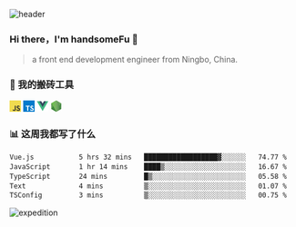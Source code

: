![header](https://raw.githubusercontent.com/fzq1998/fzq1998/master/header.png)

### Hi there，I'm handsomeFu 👋

> a front end development engineer from Ningbo, China.

### 🔧 我的搬砖工具
<code><img height="20" src="https://raw.githubusercontent.com/github/explore/80688e429a7d4ef2fca1e82350fe8e3517d3494d/topics/javascript/javascript.png" alt="javascript"></code>
<code><img height="20" src="https://raw.githubusercontent.com/github/explore/80688e429a7d4ef2fca1e82350fe8e3517d3494d/topics/typescript/typescript.png" alt="typescript"></code>
<code><img height="20" src="https://raw.githubusercontent.com/github/explore/80688e429a7d4ef2fca1e82350fe8e3517d3494d/topics/vue/vue.png" alt="vue"></code>
<code><img height="20" src="https://raw.githubusercontent.com/github/explore/80688e429a7d4ef2fca1e82350fe8e3517d3494d/topics/nodejs/nodejs.png" alt="nodejs"></code>



### 📊 这周我都写了什么
<!--START_SECTION:waka-->

```txt
Vue.js           5 hrs 32 mins   ██████████████████▓░░░░░░   74.77 %
JavaScript       1 hr 14 mins    ████▒░░░░░░░░░░░░░░░░░░░░   16.67 %
TypeScript       24 mins         █▒░░░░░░░░░░░░░░░░░░░░░░░   05.58 %
Text             4 mins          ▒░░░░░░░░░░░░░░░░░░░░░░░░   01.07 %
TSConfig         3 mins          ▒░░░░░░░░░░░░░░░░░░░░░░░░   00.75 %
```

<!--END_SECTION:waka-->


![expedition](https://raw.githubusercontent.com/fzq1998/fzq1998/master/expedition.gif)

